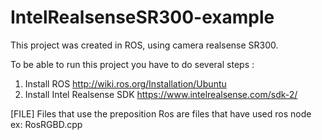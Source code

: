 # IntelRealsenseSR300-example

This project was created in ROS, using camera realsense SR300.

To be able to run this project you have to do several steps :

1. Install ROS http://wiki.ros.org/Installation/Ubuntu
2. Install Intel Realsense SDK https://www.intelrealsense.com/sdk-2/

[FILE] Files that use the preposition Ros are files that have used ros node ex: RosRGBD.cpp
